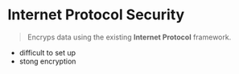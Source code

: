 # Internet Protocol Security

> Encryps data using the existing **Internet Protocol** framework.

- difficult to set up
- stong encryption
